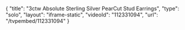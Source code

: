 {
    "title": "3ctw Absolute Sterling Silver PearCut Stud Earrings",
    "type": "solo",
    "layout": "iframe-static",
    "videoId": "112331094",
    "url": "\/tvpembed\/112331094"
}